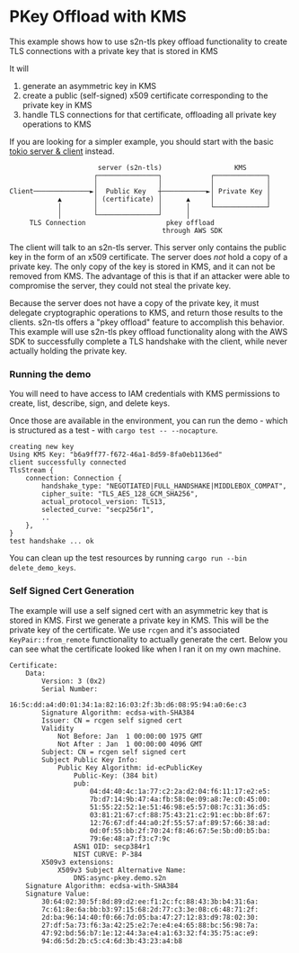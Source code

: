 # PKey Offload with KMS

This example shows how to use s2n-tls pkey offload functionality to create TLS connections with a private key that is stored in KMS

It will
1. generate an asymmetric key in KMS
2. create a public (self-signed) x509 certificate corresponding to the private key in KMS
3. handle TLS connections for that certificate, offloading all private key operations to KMS

If you are looking for a simpler example, you should start with the basic [tokio server & client](../tokio-server-client/Readme.md) instead.

```
                      server (s2n-tls)                  KMS      
                     ┌───────────────┐            ┌─────────────┐
                     │               │            │             │
Client──────────────►│  Public Key   ┼───────────►│ Private Key │
            ▲        │ (certificate) │      ▲     │             │
            │        │               │      │     └─────────────┘
            │        └───────────────┘      │                    
     TLS Connection                    pkey offload              
                                      through AWS SDK            
```

The client will talk to an s2n-tls server. This server only contains the public key in the form of an x509 certificate. The server does _not_ hold a copy of a private key. The only copy of the key is stored in KMS, and it can not be removed from KMS. The advantage of this is that if an attacker were able to compromise the server, they could not steal the private key. 

Because the server does not have a copy of the private key, it must delegate cryptographic operations to KMS, and return those results to the clients. s2n-tls offers a "pkey offload" feature to accomplish this behavior. This example will use s2n-tls pkey offload functionality along with the AWS SDK to successfully complete a TLS handshake with the client, while never actually holding the private key.

### Running the demo
You will need to have access to IAM credentials with KMS permissions to create, list, describe, sign, and delete keys.

Once those are available in the environment, you can run the demo - which is structured as a test - with `cargo test -- --nocapture`.

```
creating new key
Using KMS Key: "b6a9ff77-f672-46a1-8d59-8fa0eb1136ed"
client successfully connected
TlsStream {
    connection: Connection {
        handshake_type: "NEGOTIATED|FULL_HANDSHAKE|MIDDLEBOX_COMPAT",
        cipher_suite: "TLS_AES_128_GCM_SHA256",
        actual_protocol_version: TLS13,
        selected_curve: "secp256r1",
        ..
    },
}
test handshake ... ok
```

You can clean up the test resources by running `cargo run --bin delete_demo_keys`.

### Self Signed Cert Generation
The example will use a self signed cert with an asymmetric key that is stored in KMS. First we generate a private key in KMS. This will be the private key of the certificate. We use `rcgen` and it's associated `KeyPair::from_remote` functionality to actually generate the cert. Below you can see what the certificate looked like when I ran it on my own machine.

```
Certificate:
    Data:
        Version: 3 (0x2)
        Serial Number:
            16:5c:dd:a4:d0:01:34:1a:82:16:03:2f:3b:d6:08:95:94:a0:6e:c3
        Signature Algorithm: ecdsa-with-SHA384
        Issuer: CN = rcgen self signed cert
        Validity
            Not Before: Jan  1 00:00:00 1975 GMT
            Not After : Jan  1 00:00:00 4096 GMT
        Subject: CN = rcgen self signed cert
        Subject Public Key Info:
            Public Key Algorithm: id-ecPublicKey
                Public-Key: (384 bit)
                pub:
                    04:d4:40:4c:1a:77:c2:2a:d2:04:f6:11:17:e2:e5:
                    7b:d7:14:9b:47:4a:fb:58:0e:09:a8:7e:c0:45:00:
                    51:55:22:52:1e:51:46:98:e5:57:08:7c:31:36:d5:
                    03:81:21:67:cf:88:75:43:21:c2:91:ec:bb:8f:67:
                    12:76:67:df:44:a0:2f:55:57:af:89:57:66:38:ad:
                    0d:0f:55:bb:2f:70:24:f8:46:67:5e:5b:d0:b5:ba:
                    79:6e:48:a7:f3:c7:9c
                ASN1 OID: secp384r1
                NIST CURVE: P-384
        X509v3 extensions:
            X509v3 Subject Alternative Name: 
                DNS:async-pkey.demo.s2n
    Signature Algorithm: ecdsa-with-SHA384
    Signature Value:
        30:64:02:30:5f:8d:89:d2:ee:f1:2c:fc:88:43:3b:b4:31:6a:
        7c:61:8e:6a:bb:b3:97:15:68:2d:77:c3:3e:08:c6:48:71:2f:
        2d:ba:96:14:40:f0:66:7d:05:ba:47:27:12:83:d9:78:02:30:
        27:df:5a:73:f6:3a:42:25:e2:7e:e4:e4:65:88:bc:56:98:7a:
        47:92:bd:56:b7:1e:12:44:3a:e4:a1:63:32:f4:35:75:ac:e9:
        94:d6:5d:2b:c5:c4:6d:3b:43:23:a4:b8
```
